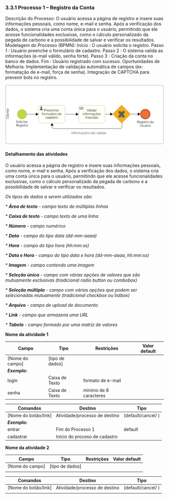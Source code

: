 ### 3.3.1 Processo 1 – Registro da Conta

Descrição do Processo:
O usuário acessa a página de registro e insere suas informações pessoais, como nome, e-mail e senha. Após a verificação dos dados, o sistema cria uma conta única para o usuário, permitindo que ele acesse funcionalidades exclusivas, como o cálculo personalizado da pegada de carbono e a possibilidade de salvar e verificar os resultados.
Modelagem do Processo (BPMN):
Início : O usuário solicita o registro.
Passo 1 : Usuário preenche o formulário de cadastro.
Passo 2 : O sistema valida as informações (e-mail válido, senha forte).
Passo 3 : Criação da conta no banco de dados.
Fim : Usuário registrado com sucesso.
Oportunidades de Melhoria:
Implementação de validação automática de campos (ex: formatação de e-mail, força de senha).
Integração de CAPTCHA para prevenir bots no registro.

![Diagrama de Personas](docs/images/3.3-1diag.png)
#### Detalhamento das atividades

O usuário acessa a página de registro e insere suas informações pessoais, como nome, e-mail e senha. Após a verificação dos dados, o sistema cria uma conta única para o usuário, permitindo que ele acesse funcionalidades exclusivas, como o cálculo personalizado da pegada de carbono e a possibilidade de salvar e verificar os resultados.

_Os tipos de dados a serem utilizados são:_

_* **Área de texto** - campo texto de múltiplas linhas_

_* **Caixa de texto** - campo texto de uma linha_

_* **Número** - campo numérico_

_* **Data** - campo do tipo data (dd-mm-aaaa)_

_* **Hora** - campo do tipo hora (hh:mm:ss)_

_* **Data e Hora** - campo do tipo data e hora (dd-mm-aaaa, hh:mm:ss)_

_* **Imagem** - campo contendo uma imagem_

_* **Seleção única** - campo com várias opções de valores que são mutuamente exclusivas (tradicional radio button ou combobox)_

_* **Seleção múltipla** - campo com várias opções que podem ser selecionadas mutuamente (tradicional checkbox ou listbox)_

_* **Arquivo** - campo de upload de documento_

_* **Link** - campo que armazena uma URL_

_* **Tabela** - campo formado por uma matriz de valores_


**Nome da atividade 1**

| **Campo**       | **Tipo**         | **Restrições** | **Valor default** |
| ---             | ---              | ---            | ---               |
| [Nome do campo] | [tipo de dados]  |                |                   |
| ***Exemplo:***  |                  |                |                   |
| login           | Caixa de Texto   | formato de e-mail |                |
| senha           | Caixa de Texto   | mínimo de 8 caracteres |           |

| **Comandos**         |  **Destino**                   | **Tipo** |
| ---                  | ---                            | ---               |
| [Nome do botão/link] | Atividade/processo de destino  | (default/cancel/  ) |
| ***Exemplo:***       |                                |                   |
| entrar               | Fim do Processo 1              | default           |
| cadastrar            | Início do proceso de cadastro  |                   |


**Nome da atividade 2**

| **Campo**       | **Tipo**         | **Restrições** | **Valor default** |
| ---             | ---              | ---            | ---               |
| [Nome do campo] | [tipo de dados]  |                |                   |
|                 |                  |                |                   |

| **Comandos**         |  **Destino**                   | **Tipo**          |
| ---                  | ---                            | ---               |
| [Nome do botão/link] | Atividade/processo de destino  | (default/cancel/  ) |
|                      |                                |                   |
